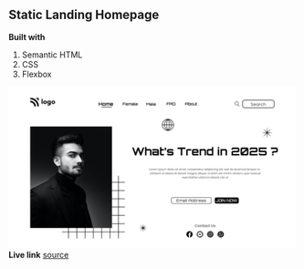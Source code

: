 ## Static Landing Homepage

**Built with**
1. Semantic HTML
2. CSS
3. Flexbox

![](../project_3/output.png)
**Live link**
  [source](https://frolicking-crisp-3c9ba6.netlify.app/)